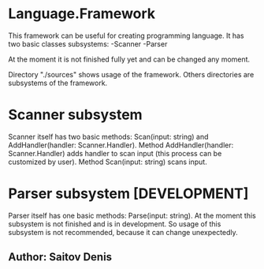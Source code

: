 # Language.Framework
This framework can be useful for creating programming language.
It has two basic classes subsystems: 
-Scanner
-Parser

At the moment it is not finished fully yet and can be changed any moment.

Directory "./sources" shows usage of the framework.
Others directories are subsystems of the framework. 

# Scanner subsystem
Scanner itself has two basic methods: Scan(input: string) and AddHandler(handler: Scanner.Handler).
Method AddHandler(handler: Scanner.Handler) adds handler to scan input (this process can be customized by user).
Method Scan(input: string) scans input.

# Parser subsystem [DEVELOPMENT]
Parser itself has one basic methods: Parse(input: string).
At the moment this subsystem is not finished and is in development.
So usage of this subsystem is not recommended, because it can change unexpectedly.

## Author: Saitov Denis